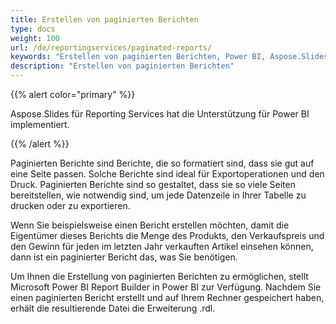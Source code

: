 ```yaml
---
title: Erstellen von paginierten Berichten
type: docs
weight: 100
url: /de/reportingservices/paginated-reports/
keywords: "Erstellen von paginierten Berichten, Power BI, Aspose.Slides für Reporting Services"
description: "Erstellen von paginierten Berichten"
---
```


{{% alert color="primary" %}} 

Aspose.Slides für Reporting Services hat die Unterstützung für Power BI implementiert. 

{{% /alert %}} 

Paginierten Berichte sind Berichte, die so formatiert sind, dass sie gut auf eine Seite passen. Solche Berichte sind ideal für Exportoperationen und den Druck. Paginierten Berichte sind so gestaltet, dass sie so viele Seiten bereitstellen, wie notwendig sind, um jede Datenzeile in Ihrer Tabelle zu drucken oder zu exportieren. 

Wenn Sie beispielsweise einen Bericht erstellen möchten, damit die Eigentümer dieses Berichts die Menge des Produkts, den Verkaufspreis und den Gewinn für jeden im letzten Jahr verkauften Artikel einsehen können, dann ist ein paginierter Bericht das, was Sie benötigen. 

Um Ihnen die Erstellung von paginierten Berichten zu ermöglichen, stellt Microsoft Power BI Report Builder in Power BI zur Verfügung. Nachdem Sie einen paginierten Bericht erstellt und auf Ihrem Rechner gespeichert haben, erhält die resultierende Datei die Erweiterung .rdl.